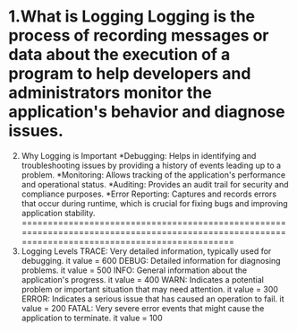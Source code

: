 1.What is Logging
Logging is the process of recording messages or data about the execution of a program to help developers and administrators monitor the application's behavior and diagnose issues.
=================================================================================================================================================================
2. Why Logging is Important
*Debugging: Helps in identifying and troubleshooting issues by providing a history of events leading up to a problem.
*Monitoring: Allows tracking of the application's performance and operational status.
*Auditing: Provides an audit trail for security and compliance purposes.
*Error Reporting: Captures and records errors that occur during runtime, which is crucial for fixing bugs and improving application stability.
===============================================================================================================================================
4. Logging Levels
   TRACE: Very detailed information, typically used for debugging. it value = 600
    DEBUG: Detailed information for diagnosing problems. it value = 500
    INFO: General information about the application's progress. it value = 400
  WARN: Indicates a potential problem or important situation that may need attention. it value = 300
  ERROR: Indicates a serious issue that has caused an operation to fail. it value = 200
  FATAL: Very severe error events that might cause the application to terminate. it value = 100
